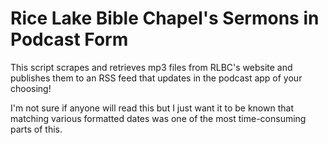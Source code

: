 # Rice Lake Bible Chapel's Sermons in Podcast Form

This script scrapes and retrieves mp3 files from RLBC's website and publishes them to an RSS feed that updates in the podcast app of your choosing!

I'm not sure if anyone will read this but I just want it to be known that matching various formatted dates was one of the most time-consuming parts of this.
